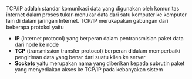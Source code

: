 TCP/IP adalah standar komunikasi data yang digunakan oleh komunitas internet dalam proses tukar-menukar data dari satu komputer ke komputer lain di dalam jaringan Internet. TCP/IP merukapakan gabungan dari beberapa protokol yaitu

+ **IP** (internet protocol) yang berperan dalam pentransmisian paket data dari node ke node
+ **TCP** (transmission transfer protocol) berperan didalam memperbaiki pengiriman data yang benar dari suatu klien ke server
+ **Sockets** yaitu merupakan nama yang diberikan kepada subrutin paket yang menyediakan akses ke TCP/IP pada kebanyakan sistem
